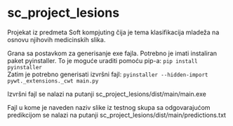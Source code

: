 ﻿# sc_project_lesions
Projekat iz predmeta Soft kompjuting čija je tema klasifikacija mladeža na osnovu njihovih medicinskih slika.

Grana sa postavkom za generisanje exe fajla.
Potrebno je imati instaliran paket pyinstaller. To je moguće uraditi pomoću pip-a: `pip install pyinstaller`  
Zatim je potrebno generisati izvršni fajl: `pyinstaller --hidden-import pywt._extensions._cwt main.py`

Izvršni fajl se nalazi na putanji sc_project_lesions/dist/main/main.exe

Fajl u kome je naveden naziv slike iz testnog skupa sa odgovarajućom predikcijom se nalazi na putanji sc_project_lesions/dist/main/predictions.txt
